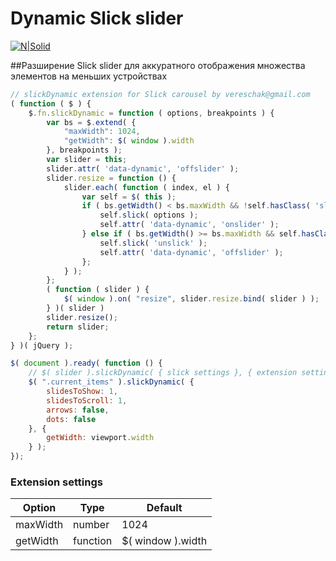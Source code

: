 # Dynamic Slick slider
[![N|Solid](http://kenwheeler.github.io/slick/img/slick.gif)](http://kenwheeler.github.io/slick/)

##Разширение Slick slider для аккуратного отображения множества элементов на меньших устройствах

```javascript
// slickDynamic extension for Slick carousel by vereschak@gmail.com
( function ( $ ) {
    $.fn.slickDynamic = function ( options, breakpoints ) {
        var bs = $.extend( {
            "maxWidth": 1024,
            "getWidth": $( window ).width
        }, breakpoints );
        var slider = this;
        slider.attr( 'data-dynamic', 'offslider' );
        slider.resize = function () {
            slider.each( function ( index, el ) {
                var self = $( this );
                if ( bs.getWidth() < bs.maxWidth && !self.hasClass( 'slick-slider' ) ) {
                    self.slick( options );
                    self.attr( 'data-dynamic', 'onslider' );
                } else if ( bs.getWidth() >= bs.maxWidth && self.hasClass( 'slick-slider' ) ) {
                    self.slick( 'unslick' );
                    self.attr( 'data-dynamic', 'offslider' );
                };
            } );
        };
        ( function ( slider ) {
            $( window ).on( "resize", slider.resize.bind( slider ) );
        } )( slider )
        slider.resize();
        return slider;
    };
} )( jQuery );

$( document ).ready( function () {
    // $( slider ).slickDynamic( { slick settings }, { extension settings } );
    $( ".current_items" ).slickDynamic( { 
        slidesToShow: 1,
        slidesToScroll: 1,
        arrows: false,
        dots: false
    }, {
        getWidth: viewport.width
    } );
});
```
### Extension settings

Option | Type | Default 
------ | ---- | ------- 
maxWidth | number | 1024 
getWidth | function | $( window ).width 
